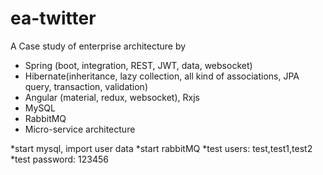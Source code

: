 # ea-twitter
A Case study of enterprise architecture by 
* Spring (boot, integration, REST, JWT, data, websocket)
* Hibernate(inheritance, lazy collection, all kind of associations, JPA query, transaction, validation)
* Angular (material, redux, websocket), Rxjs
* MySQL
* RabbitMQ
* Micro-service architecture


*start mysql, import user data
*start rabbitMQ
*test users: test,test1,test2
*test password: 123456
